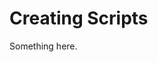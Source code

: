 [title]: # (Creating Scripts)
[tags]: # (XXX)
[priority]: # (2865)
# Creating Scripts
Something here.
